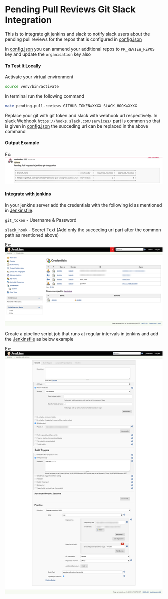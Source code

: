 # Pending Pull Reviews Git Slack Integration

This is to integrate git jenkins and slack to notify slack users about the pending pull reviews for the repos that is configured in [config.json](config/config.json)

In [config.json](config/config.json) you can ammend your additional repos to `PR_REVIEW_REPOS` key and update the `organisation` key also

#### To Test It Locally

Activate your virtual environment

```bash
source venv/bin/activate
```

In terminal run the following command

```bash
make pending-pull-reviews GITHUB_TOKEN=XXXX SLACK_HOOK=XXXX
```

Replace your git with git token and slack with webhook url respectively. In slack Webhook `https://hooks.slack.com/services/` part is common so that is given in [config.json](config/config.json) the succeding url can be replaced in the above command

#### Output Example

Ex: ![Alt text](../assests/pending-pull-review.png?raw=true "output")

#### Integrate with jenkins

In your jenkins server add the credentials with the following id as mentioned in [Jenkinsfile](Jenkinsfile).

`git_token` - Username & Password

`slack_hook` - Secret Text (Add only the succeding url part after the common path as mentioned above)

Ex:![Alt text](../assests/jenkins-credentials.png?raw=true "jenkins-credentials")

Create a pipeline script job that runs at regular intervals in jenkins and add the [Jenkinsfile](pending-pull-reviews/Jenkinsfile) as below example

Ex:![Alt text](../assests/jenkins-job.png?raw=true "jenkins-credentials")
